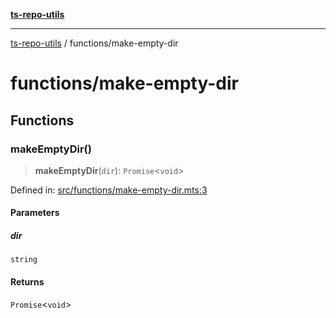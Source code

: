 [**ts-repo-utils**](../README.md)

***

[ts-repo-utils](../README.md) / functions/make-empty-dir

# functions/make-empty-dir

## Functions

### makeEmptyDir()

> **makeEmptyDir**(`dir`): `Promise`\<`void`\>

Defined in: [src/functions/make-empty-dir.mts:3](https://github.com/noshiro-pf/ts-repo-utils/blob/main/src/functions/make-empty-dir.mts#L3)

#### Parameters

##### dir

`string`

#### Returns

`Promise`\<`void`\>
